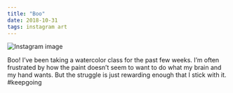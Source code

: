 ```yaml
---
title: "Boo"
date: 2018-10-31
tags: instagram art
---
```


![Instagram image](/media/41859067_336553183561251_5299790189096663760_n_17932109317214811.jpg)

Boo! I’ve been taking a watercolor class for the past few weeks. I’m often frustrated by how the paint doesn’t seem to want to do what my brain and my hand wants. But the struggle is just rewarding enough that I stick with it. #keepgoing
